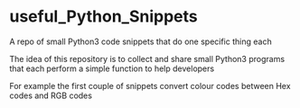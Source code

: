 # useful_Python_Snippets
A repo of small Python3 code snippets that do one specific thing each

The idea of this repository is to collect and share small Python3 programs that each perform a simple function to help developers

For example the first couple of snippets convert colour codes between Hex codes and RGB codes
